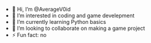 - 👋 Hi, I’m @AverageV0id
- 👀 I’m interested in coding and game develepment
- 🌱 I’m currently learning Python basics
- 💞️ I’m looking to collaborate on making a game project
- ⚡ Fun fact: no

<!---
AverageV0id/AverageV0id is a ✨ special ✨ repository because its `README.md` (this file) appears on your GitHub profile.
You can click the Preview link to take a look at your changes.
--->
